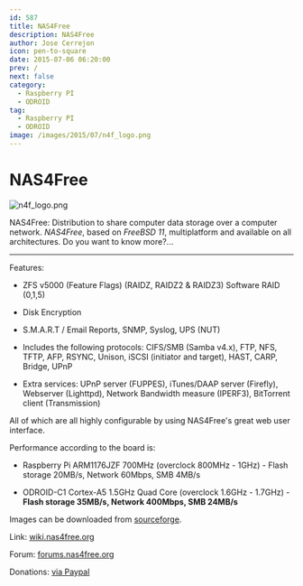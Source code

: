 ```yaml
---
id: 587
title: NAS4Free
description: NAS4Free
author: Jose Cerrejon
icon: pen-to-square
date: 2015-07-06 06:20:00
prev: /
next: false
category:
  - Raspberry PI
  - ODROID
tag:
  - Raspberry PI
  - ODROID
image: /images/2015/07/n4f_logo.png
---
```


# NAS4Free

![n4f_logo.png](/images/2015/07/n4f_logo.png)

NAS4Free: Distribution to share computer data storage over a computer network. *NAS4Free*, based on *FreeBSD 11*, multiplatform and available on all architectures. Do you want to know more?...

- - -
Features:

 * ZFS v5000 (Feature Flags) (RAIDZ, RAIDZ2 & RAIDZ3) Software RAID (0,1,5)

 * Disk Encryption

 * S.M.A.R.T / Email Reports, SNMP, Syslog, UPS (NUT)

 * Includes the following protocols: CIFS/SMB (Samba v4.x), FTP, NFS, TFTP, AFP, RSYNC, Unison, iSCSI (initiator and target), HAST, CARP, Bridge, UPnP

 * Extra services: UPnP server (FUPPES), iTunes/DAAP server (Firefly), Webserver (Lighttpd), Network Bandwidth measure (IPERF3), BitTorrent client (Transmission)

All of which are all highly configurable by using NAS4Free's great web user interface.

Performance according to the board is:

* Raspberry Pi ARM1176JZF 700MHz (overclock 800MHz - 1GHz) - Flash storage 20MB/s, Network 60Mbps, SMB 4MB/s

* ODROID-C1 Cortex-A5 1.5GHz Quad Core (overclock 1.6GHz - 1.7GHz) - **Flash storage 35MB/s, Network 400Mbps, SMB 24MB/s**


Images can be downloaded from [sourceforge](http://sourceforge.net/projects/nas4free/files/NAS4Free-ARM/10.1.0.2.1707/).

Link: [wiki.nas4free.org](http://www.zoonsweb.nl/wiki/doku.php)

Forum: [forums.nas4free.org](http://forums.nas4free.org/)

Donations: [via Paypal](https://www.paypal.com/cgi-bin/webscr?cmd=_donations&business=info%40nas4free%2eorg&lc=US&item_name=NAS4Free%20Project&no_note=0&currency_code=USD&bn=PP%2dDonationsBF%3abtn_donateCC_LG%2egif%3aNonHostedGuest)